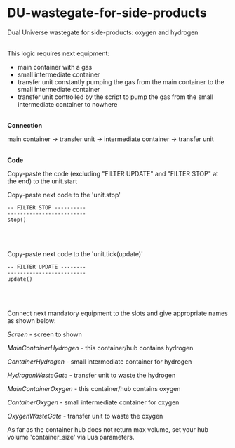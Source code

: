 # DU-wastegate-for-side-products
Dual Universe wastegate for side-products: oxygen and hydrogen
<br><br>

This logic requires next equipment:
- main container with a gas
- small intermediate container
- transfer unit constantly pumping the gas from the main container to the small intermediate container
- transfer unit controlled by the script to pump the gas from the small intermediate container to nowhere
<br><br>

**Connection**

main container -> transfer unit -> intermediate container -> transfer unit
<br><br>

**Code**

Copy-paste the code (excluding "FILTER UPDATE" and "FILTER STOP" at the end) to the unit.start


Copy-paste next code to the 'unit.stop'

```-------------------------
-- FILTER STOP ----------
-------------------------
stop()
```
<br><br>

Copy-paste next code to the 'unit.tick(update)'
```-------------------------
-- FILTER UPDATE --------
-------------------------
update()
```
<br><br>

Connect next mandatory equipment to the slots and give appropriate names as shown below:

*Screen* - screen to shown

*MainContainerHydrogen* - this container/hub contains hydrogen

*ContainerHydrogen* - small intermediate container for hydrogen

*HydrogenWasteGate* - transfer unit to waste the hydrogen

*MainContainerOxygen* - this container/hub contains oxygen

*ContainerOxygen* - small intermediate container for oxygen

*OxygenWasteGate* - transfer unit to waste the oxygen

As far as the container hub does not return max volume, set your hub volume 'container_size' via Lua parameters.
